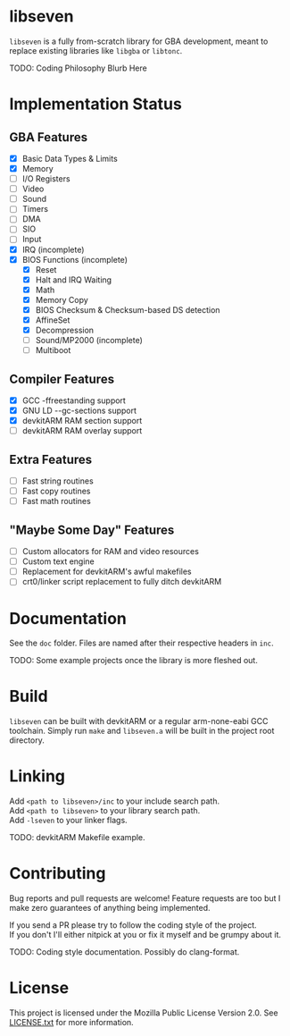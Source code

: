 # libseven

`libseven` is a fully from-scratch library for GBA development, meant to
replace existing libraries like `libgba` or `libtonc`.

TODO: Coding Philosophy Blurb Here

# Implementation Status

## GBA Features

- [x] Basic Data Types & Limits
- [x] Memory
- [ ] I/O Registers
- [ ] Video
- [ ] Sound
- [ ] Timers
- [ ] DMA
- [ ] SIO
- [ ] Input
- [x] IRQ (incomplete)
- [x] BIOS Functions (incomplete)
    - [x] Reset
    - [x] Halt and IRQ Waiting
    - [x] Math
    - [x] Memory Copy
    - [x] BIOS Checksum & Checksum-based DS detection
    - [x] AffineSet
    - [x] Decompression
    - [ ] Sound/MP2000 (incomplete)
    - [ ] Multiboot

## Compiler Features

- [x] GCC -ffreestanding support
- [x] GNU LD --gc-sections support
- [x] devkitARM RAM section support
- [ ] devkitARM RAM overlay support

## Extra Features

- [ ] Fast string routines
- [ ] Fast copy routines
- [ ] Fast math routines

## "Maybe Some Day" Features

- [ ] Custom allocators for RAM and video resources
- [ ] Custom text engine
- [ ] Replacement for devkitARM's awful makefiles
- [ ] crt0/linker script replacement to fully ditch devkitARM

# Documentation

See the `doc` folder. Files are named after their respective headers in `inc`.

TODO: Some example projects once the library is more fleshed out.

# Build

`libseven` can be built with devkitARM or a regular arm-none-eabi GCC toolchain.
Simply run `make` and `libseven.a` will be built in the project root directory.

# Linking

Add `<path to libseven>/inc` to your include search path.\
Add `<path to libseven>` to your library search path.\
Add `-lseven` to your linker flags.

TODO: devkitARM Makefile example.

# Contributing

Bug reports and pull requests are welcome! Feature requests are too but I make
zero guarantees of anything being implemented.

If you send a PR please try to follow the coding style of the project.\
If you don't I'll either nitpick at you or fix it myself and be grumpy about it.

TODO: Coding style documentation. Possibly do clang-format.

# License

This project is licensed under the Mozilla Public License Version 2.0.
See [LICENSE.txt](./LICENSE.txt) for more information.
